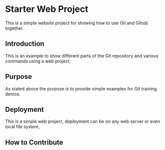 # Starter Web Project

This is a simple website project  for showing how to use Git and Gihub together.

## Introduction

This is an example to show different parts of the Git repository and various commands using a web project.

## Purpose

As stated above the purpose is to provide simple examples for Git training demos.

## Deployment

This is a simple web project, deployment can be on any web server or even local file system,

## How to Contribute
